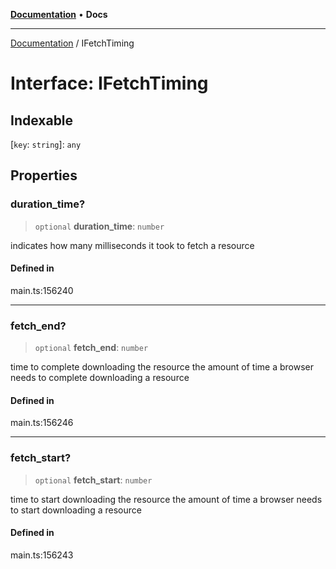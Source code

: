 [**Documentation**](../README.md) • **Docs**

***

[Documentation](../globals.md) / IFetchTiming

# Interface: IFetchTiming

## Indexable

 \[`key`: `string`\]: `any`

## Properties

### duration\_time?

> `optional` **duration\_time**: `number`

indicates how many milliseconds it took to fetch a resource

#### Defined in

main.ts:156240

***

### fetch\_end?

> `optional` **fetch\_end**: `number`

time to complete downloading the resource
the amount of time a browser needs to complete downloading a resource

#### Defined in

main.ts:156246

***

### fetch\_start?

> `optional` **fetch\_start**: `number`

time to start downloading the resource
the amount of time a browser needs to start downloading a resource

#### Defined in

main.ts:156243
